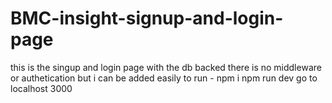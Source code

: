 # BMC-insight-signup-and-login-page
this is the singup and login page with the db backed there is no middleware or authetication but i can be added easily 
to run -
npm i
npm  run dev
go to localhost 3000
